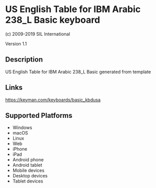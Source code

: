 US English Table for IBM Arabic 238_L Basic keyboard
==============

(c) 2009-2019 SIL International

Version 1.1

Description
-----------

US English Table for IBM Arabic 238_L Basic generated from template

Links
-----
https://keyman.com/keyboards/basic_kbdusa

Supported Platforms
-------------------
 * Windows
 * macOS
 * Linux
 * Web
 * iPhone
 * iPad
 * Android phone
 * Android tablet
 * Mobile devices
 * Desktop devices
 * Tablet devices

